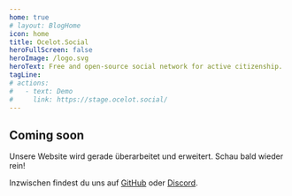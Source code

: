 ```yaml
---
home: true
# layout: BlogHome
icon: home
title: Ocelot.Social
heroFullScreen: false
heroImage: /logo.svg
heroText: Free and open-source social network for active citizenship.
tagLine: 
# actions:
#   - text: Demo
#     link: https://stage.ocelot.social/
---
```

## Coming soon

Unsere Website wird gerade überarbeitet und erweitert. Schau bald wieder rein!

Inzwischen findest du uns auf [GitHub](https://github.com/Ocelot-Social-Community/) oder [Discord](https://discord.gg/AGPJ7YgC).

